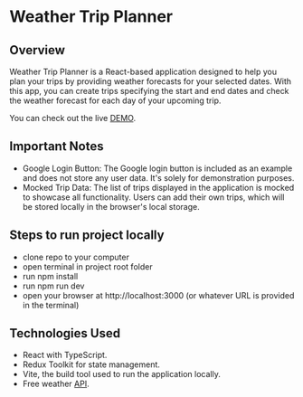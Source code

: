 # Weather Trip Planner

## Overview

Weather Trip Planner is a React-based application designed to help you plan your trips by providing weather forecasts for your selected dates. With this app, you can create trips specifying the start and end dates and check the weather forecast for each day of your upcoming trip.

You can check out the live [DEMO](https://yuliabakun.github.io/react_trip-forecast/).

## Important Notes
* Google Login Button: The Google login button is included as an example and does not store any user data. It's solely for demonstration purposes.
* Mocked Trip Data: The list of trips displayed in the application is mocked to showcase all functionality. Users can add their own trips, which will be stored locally in the browser's local storage.

## Steps to run project locally

* clone repo to your computer
* open terminal in project root folder
* run npm install
* run npm run dev
* open your browser at http://localhost:3000 (or whatever URL is provided in the terminal)

## Technologies Used

* React with TypeScript.
* Redux Toolkit for state management.
* Vite, the build tool used to run the application locally.
* Free weather [API](https://www.visualcrossing.com/resources/documentation/weather-api/timeline-weather-api/).

